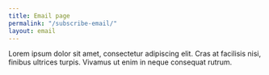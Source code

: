 ```yaml
---
title: Email page
permalink: "/subscribe-email/"
layout: email
---
```


Lorem ipsum dolor sit amet, consectetur adipiscing elit. Cras at facilisis nisi, finibus ultrices turpis. Vivamus ut enim in neque consequat rutrum.
